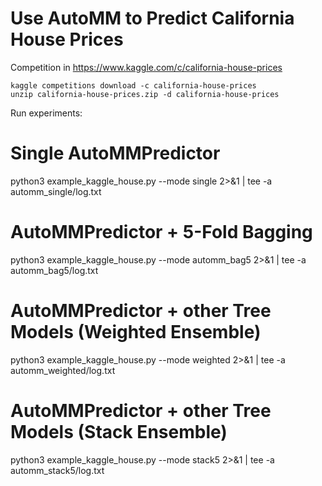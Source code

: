 # Use AutoMM to Predict California House Prices
Competition in https://www.kaggle.com/c/california-house-prices

```
kaggle competitions download -c california-house-prices
unzip california-house-prices.zip -d california-house-prices
```

Run experiments:

# Single AutoMMPredictor
python3 example_kaggle_house.py --mode single 2>&1 | tee -a automm_single/log.txt

# AutoMMPredictor + 5-Fold Bagging
python3 example_kaggle_house.py --mode automm_bag5 2>&1 | tee -a automm_bag5/log.txt

# AutoMMPredictor + other Tree Models (Weighted Ensemble) 
python3 example_kaggle_house.py --mode weighted 2>&1 | tee -a automm_weighted/log.txt

# AutoMMPredictor + other Tree Models (Stack Ensemble) 
python3 example_kaggle_house.py --mode stack5 2>&1 | tee -a automm_stack5/log.txt

